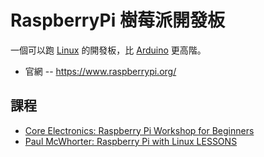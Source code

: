 # RaspberryPi 樹莓派開發板

一個可以跑 [Linux](Linux.md) 的開發板，比 [Arduino](Arduino.md) 更高階。

* 官網 -- https://www.raspberrypi.org/

## 課程

* [Core Electronics: Raspberry Pi Workshop for Beginners](https://www.youtube.com/playlist?list=PLPK2l9Knytg67nkvpnnl81ossAHfOgmqU)
* [Paul McWhorter: Raspberry Pi with Linux LESSONS](https://www.youtube.com/watch?list=PLGs0VKk2DiYypuwUUM2wxzcI9BJHK4Bfh)
